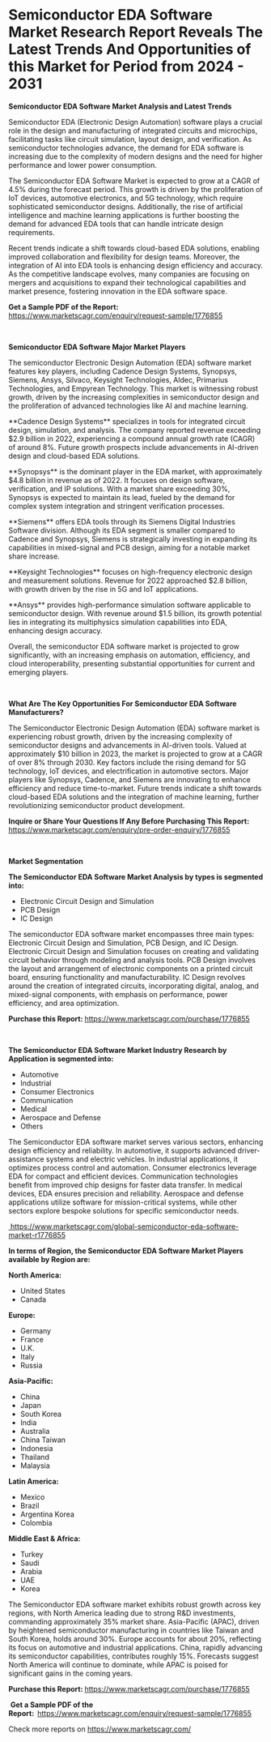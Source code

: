 <p><h1>Semiconductor EDA Software Market Research Report Reveals The Latest Trends And Opportunities of this Market for Period from 2024 - 2031</h1></p><p><strong>Semiconductor EDA Software Market Analysis and Latest Trends</strong></p>
<p><p>Semiconductor EDA (Electronic Design Automation) software plays a crucial role in the design and manufacturing of integrated circuits and microchips, facilitating tasks like circuit simulation, layout design, and verification. As semiconductor technologies advance, the demand for EDA software is increasing due to the complexity of modern designs and the need for higher performance and lower power consumption.</p><p>The Semiconductor EDA Software Market is expected to grow at a CAGR of 4.5% during the forecast period. This growth is driven by the proliferation of IoT devices, automotive electronics, and 5G technology, which require sophisticated semiconductor designs. Additionally, the rise of artificial intelligence and machine learning applications is further boosting the demand for advanced EDA tools that can handle intricate design requirements.</p><p>Recent trends indicate a shift towards cloud-based EDA solutions, enabling improved collaboration and flexibility for design teams. Moreover, the integration of AI into EDA tools is enhancing design efficiency and accuracy. As the competitive landscape evolves, many companies are focusing on mergers and acquisitions to expand their technological capabilities and market presence, fostering innovation in the EDA software space.</p></p>
<p><strong>Get a Sample PDF of the Report:&nbsp;</strong> <a href="https://www.marketscagr.com/enquiry/request-sample/1776855?utm_campaign=1998&utm_medium=2&utm_source=Github&utm_content=ia&utm_term=27122024&utm_id=semiconductor-eda-software">https://www.marketscagr.com/enquiry/request-sample/1776855</a></p>
<p>&nbsp;</p>
<p><strong>Semiconductor EDA Software Major Market Players</strong></p>
<p><p>The semiconductor Electronic Design Automation (EDA) software market features key players, including Cadence Design Systems, Synopsys, Siemens, Ansys, Silvaco, Keysight Technologies, Aldec, Primarius Technologies, and Empyrean Technology. This market is witnessing robust growth, driven by the increasing complexities in semiconductor design and the proliferation of advanced technologies like AI and machine learning.</p><p>**Cadence Design Systems** specializes in tools for integrated circuit design, simulation, and analysis. The company reported revenue exceeding $2.9 billion in 2022, experiencing a compound annual growth rate (CAGR) of around 8%. Future growth prospects include advancements in AI-driven design and cloud-based EDA solutions.</p><p>**Synopsys** is the dominant player in the EDA market, with approximately $4.8 billion in revenue as of 2022. It focuses on design software, verification, and IP solutions. With a market share exceeding 30%, Synopsys is expected to maintain its lead, fueled by the demand for complex system integration and stringent verification processes.</p><p>**Siemens** offers EDA tools through its Siemens Digital Industries Software division. Although its EDA segment is smaller compared to Cadence and Synopsys, Siemens is strategically investing in expanding its capabilities in mixed-signal and PCB design, aiming for a notable market share increase.</p><p>**Keysight Technologies** focuses on high-frequency electronic design and measurement solutions. Revenue for 2022 approached $2.8 billion, with growth driven by the rise in 5G and IoT applications.</p><p>**Ansys** provides high-performance simulation software applicable to semiconductor design. With revenue around $1.5 billion, its growth potential lies in integrating its multiphysics simulation capabilities into EDA, enhancing design accuracy.</p><p>Overall, the semiconductor EDA software market is projected to grow significantly, with an increasing emphasis on automation, efficiency, and cloud interoperability, presenting substantial opportunities for current and emerging players.</p></p>
<p>&nbsp;</p>
<p><strong>What Are The Key Opportunities For Semiconductor EDA Software Manufacturers?</strong></p>
<p><p>The Semiconductor Electronic Design Automation (EDA) software market is experiencing robust growth, driven by the increasing complexity of semiconductor designs and advancements in AI-driven tools. Valued at approximately $10 billion in 2023, the market is projected to grow at a CAGR of over 8% through 2030. Key factors include the rising demand for 5G technology, IoT devices, and electrification in automotive sectors. Major players like Synopsys, Cadence, and Siemens are innovating to enhance efficiency and reduce time-to-market. Future trends indicate a shift towards cloud-based EDA solutions and the integration of machine learning, further revolutionizing semiconductor product development.</p></p>
<p><strong>Inquire or Share Your Questions If Any Before Purchasing This Report:</strong> <a href="https://www.marketscagr.com/enquiry/pre-order-enquiry/1776855?utm_campaign=1998&utm_medium=2&utm_source=Github&utm_content=ia&utm_term=27122024&utm_id=semiconductor-eda-software">https://www.marketscagr.com/enquiry/pre-order-enquiry/1776855</a></p>
<p>&nbsp;</p>
<p><strong>Market Segmentation</strong></p>
<p><strong>The Semiconductor EDA Software Market Analysis by types is segmented into:</strong></p>
<p><ul><li>Electronic Circuit Design and Simulation</li><li>PCB Design</li><li>IC Design</li></ul></p>
<p><p>The semiconductor EDA software market encompasses three main types: Electronic Circuit Design and Simulation, PCB Design, and IC Design. Electronic Circuit Design and Simulation focuses on creating and validating circuit behavior through modeling and analysis tools. PCB Design involves the layout and arrangement of electronic components on a printed circuit board, ensuring functionality and manufacturability. IC Design revolves around the creation of integrated circuits, incorporating digital, analog, and mixed-signal components, with emphasis on performance, power efficiency, and area optimization.</p></p>
<p><strong>Purchase this Report:&nbsp;</strong><a href="https://www.marketscagr.com/purchase/1776855?utm_campaign=1998&utm_medium=2&utm_source=Github&utm_content=ia&utm_term=27122024&utm_id=semiconductor-eda-software">https://www.marketscagr.com/purchase/1776855</a></p>
<p>&nbsp;</p>
<p><strong>The Semiconductor EDA Software Market Industry Research by Application is segmented into:</strong></p>
<p><ul><li>Automotive</li><li>Industrial</li><li>Consumer Electronics</li><li>Communication</li><li>Medical</li><li>Aerospace and Defense</li><li>Others</li></ul></p>
<p><p>The Semiconductor EDA software market serves various sectors, enhancing design efficiency and reliability. In automotive, it supports advanced driver-assistance systems and electric vehicles. In industrial applications, it optimizes process control and automation. Consumer electronics leverage EDA for compact and efficient devices. Communication technologies benefit from improved chip designs for faster data transfer. In medical devices, EDA ensures precision and reliability. Aerospace and defense applications utilize software for mission-critical systems, while other sectors explore bespoke solutions for specific semiconductor needs.</p></p>
<p><a href="https://www.marketscagr.com/global-semiconductor-eda-software-market-r1776855?utm_campaign=1998&utm_medium=2&utm_source=Github&utm_content=ia&utm_term=27122024&utm_id=semiconductor-eda-software">&nbsp;https://www.marketscagr.com/global-semiconductor-eda-software-market-r1776855</a></p>
<p><strong>In terms of Region, the Semiconductor EDA Software Market Players available by Region are:</strong></p>
<p>
    <p> <strong> North America: </strong>
        <ul>
            <li>United States</li>
            <li>Canada</li>
        </ul>
        </p> 
    <p> <strong> Europe: </strong>
        <ul>
            <li>Germany</li>
            <li>France</li>
            <li>U.K.</li>
            <li>Italy</li>
            <li>Russia</li>
        </ul>
        </p> 
    <p> <strong> Asia-Pacific: </strong>
        <ul>
            <li>China</li>
            <li>Japan</li>
            <li>South Korea</li>
            <li>India</li>
            <li>Australia</li>
            <li>China Taiwan</li>
            <li>Indonesia</li>
            <li>Thailand</li>
            <li>Malaysia</li>
        </ul>
        </p> 
    <p> <strong> Latin America: </strong>
        <ul>
            <li>Mexico</li>
            <li>Brazil</li>
            <li>Argentina Korea</li>
            <li>Colombia</li>
        </ul>
        </p> 
    <p> <strong> Middle East & Africa: </strong>
        <ul>
            <li>Turkey</li>
            <li>Saudi</li>
            <li>Arabia</li>
            <li>UAE</li>
            <li>Korea</li>
        </ul>
    </p>
    </p>
<p><p>The Semiconductor EDA software market exhibits robust growth across key regions, with North America leading due to strong R&D investments, commanding approximately 35% market share. Asia-Pacific (APAC), driven by heightened semiconductor manufacturing in countries like Taiwan and South Korea, holds around 30%. Europe accounts for about 20%, reflecting its focus on automotive and industrial applications. China, rapidly advancing its semiconductor capabilities, contributes roughly 15%. Forecasts suggest North America will continue to dominate, while APAC is poised for significant gains in the coming years.</p></p>
<p><strong>Purchase this Report: </strong><a href="https://www.marketscagr.com/purchase/1776855?utm_campaign=1998&utm_medium=2&utm_source=Github&utm_content=ia&utm_term=27122024&utm_id=semiconductor-eda-software">https://www.marketscagr.com/purchase/1776855</a></p>
<p>&nbsp;<strong>Get a Sample PDF of the Report:&nbsp;&nbsp;</strong><a href="https://www.marketscagr.com/enquiry/request-sample/1776855?utm_campaign=1998&utm_medium=2&utm_source=Github&utm_content=ia&utm_term=27122024&utm_id=semiconductor-eda-software">https://www.marketscagr.com/enquiry/request-sample/1776855</a></p>
<p><strong></strong></p>
<p>Check more reports on <a href="https://www.marketscagr.com/?utm_campaign=1998&utm_medium=2&utm_source=Github&utm_content=ia&utm_term=27122024&utm_id=semiconductor-eda-software">https://www.marketscagr.com/</a></p>